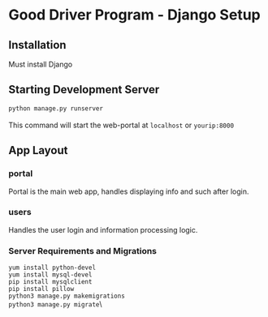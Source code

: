 # Good Driver Program - Django Setup

## Installation
Must install Django

## Starting Development Server
`python manage.py runserver`\
\
This command will start the web-portal at `localhost` or `yourip:8000`

## App Layout

### portal
Portal is the main web app, handles displaying info and such after login.

### users
Handles the user login and information processing logic.

### Server Requirements and Migrations
`yum install python-devel`\
`yum install mysql-devel`\
`pip install mysqlclient`\
`pip install pillow`\
`python3 manage.py makemigrations`\
`python3 manage.py migrate`\